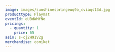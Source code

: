 ```yaml
---
image: images/sunshinespringeuq0b_cviaqs13d.jpg
producttype: Playmat
eventId: eUBdWMfNo
pricings:
  - quantity: 1
    price: 65
asin: s-cj2H91V2g
merchandise: comiket
---
```

